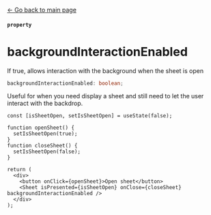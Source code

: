 [<- Go back to main page](README.md)

#### `property`

# backgroundInteractionEnabled

If true, allows interaction with the background when the sheet is open

```ts
backgroundInteractionEnabled: boolean;
```

Useful for when you need display a sheet and still need to let the user interact with the backdrop.

```tsx
const [isSheetOpen, setIsSheetOpen] = useState(false);

function openSheet() {
  setIsSheetOpen(true);
}
function closeSheet() {
  setIsSheetOpen(false);
}

return (
  <div>
    <button onClick={openSheet}>Open sheet</button>
    <Sheet isPresented={isSheetOpen} onClose={closeSheet} backgroundInteractionEnabled />
  </div>
);
```

